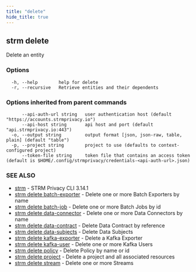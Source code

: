 ```yaml
---
title: "delete"
hide_title: true
---
```

## strm delete

Delete an entity

### Options

```
  -h, --help        help for delete
  -r, --recursive   Retrieve entities and their dependents
```

### Options inherited from parent commands

```
      --api-auth-url string   user authentication host (default "https://accounts.strmprivacy.io")
      --api-host string       api host and port (default "api.strmprivacy.io:443")
  -o, --output string         output format [json, json-raw, table, plain] (default "table")
  -p, --project string        project to use (defaults to context-configured project)
      --token-file string     token file that contains an access token (default is $HOME/.config/strmprivacy/credentials-<api-auth-url>.json)
```

### SEE ALSO

* [strm](docs/04-reference/01-cli-reference/strm/index.md)	 - STRM Privacy CLI 3.14.1
* [strm delete batch-exporter](docs/04-reference/01-cli-reference/strm/delete/batch-exporter.md)	 - Delete one or more Batch Exporters by name
* [strm delete batch-job](docs/04-reference/01-cli-reference/strm/delete/batch-job.md)	 - Delete one or more Batch Jobs by id
* [strm delete data-connector](docs/04-reference/01-cli-reference/strm/delete/data-connector.md)	 - Delete one or more Data Connectors by name
* [strm delete data-contract](docs/04-reference/01-cli-reference/strm/delete/data-contract.md)	 - Delete Data Contract by reference
* [strm delete data-subjects](docs/04-reference/01-cli-reference/strm/delete/data-subjects.md)	 - Delete Data Subjects
* [strm delete kafka-exporter](docs/04-reference/01-cli-reference/strm/delete/kafka-exporter.md)	 - Delete a Kafka Exporter
* [strm delete kafka-user](docs/04-reference/01-cli-reference/strm/delete/kafka-user.md)	 - Delete one or more Kafka Users
* [strm delete policy](docs/04-reference/01-cli-reference/strm/delete/policy.md)	 - Delete Policy by name or id
* [strm delete project](docs/04-reference/01-cli-reference/strm/delete/project.md)	 - Delete a project and all associated resources
* [strm delete stream](docs/04-reference/01-cli-reference/strm/delete/stream.md)	 - Delete one or more Streams

